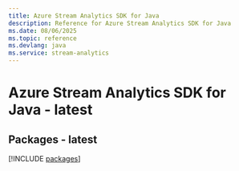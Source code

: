```yaml
---
title: Azure Stream Analytics SDK for Java
description: Reference for Azure Stream Analytics SDK for Java
ms.date: 08/06/2025
ms.topic: reference
ms.devlang: java
ms.service: stream-analytics
---
```

# Azure Stream Analytics SDK for Java - latest
## Packages - latest
[!INCLUDE [packages](stream-analytics-index.md)]